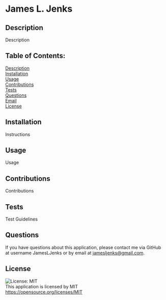
  # James L. Jenks

  ## Description
  Description

  ## Table of Contents:
  [Description](#description) <br/>
  [Installation](#installation) <br/>
  [Usage](#usage) <br/>
  [Contributions](#contributions) <br/>
  [Tests](#tests) <br/>
  [Questions](#questions) <br/>
  [Email](#email) <br/>
  [License](#license) <br/>

  ## Installation
  Instructions

  ## Usage
  Usage

  ## Contributions
  Contributions

  ## Tests
  Test Guidelines

  ## Questions
  If you have questions about this application, please contact me via GitHub at username JamesLJenks or by email at jamesljenks@gmail.com.

  ## License
  ![License: MIT](https://img.shields.io/badge/License-MIT-yellow.svg) <br/>
  This application is licensed by MIT <br/>
  https://opensource.org/licenses/MIT <br/>
  